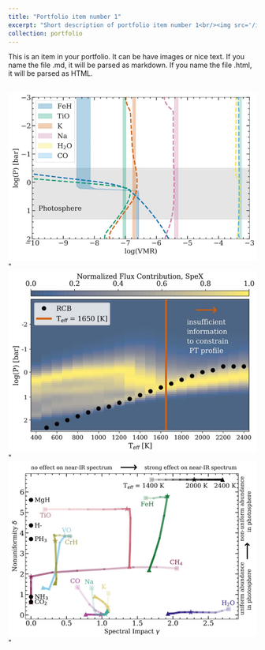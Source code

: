 ```yaml
---
title: "Portfolio item number 1"
excerpt: "Short description of portfolio item number 1<br/><img src='/images/Rowland2023_Fig6.png'>"
collection: portfolio
---
```


This is an item in your portfolio. It can be have images or nice text. If you name the file .md, it will be parsed as markdown. If you name the file .html, it will be parsed as HTML. 

<br/><img src='/images/Rowland2023_Fig6.png'>"
<br/><img src='/images/Rowland2023_Figure7.png'>"
<br/><img src='/images/Rowland2023_Figure8.png'>"
